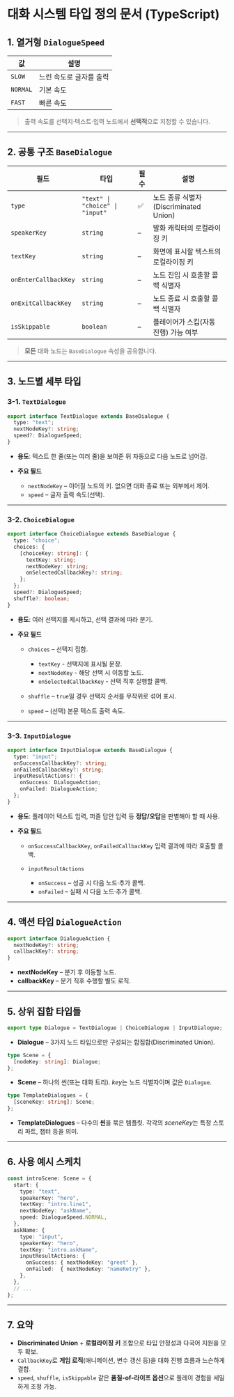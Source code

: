 # 대화 시스템 타입 정의 문서 (TypeScript)

## 1. 열거형 `DialogueSpeed`

| 값        | 설명            |
| -------- | ------------- |
| `SLOW`   | 느린 속도로 글자를 출력 |
| `NORMAL` | 기본 속도         |
| `FAST`   | 빠른 속도         |

> 출력 속도를 선택지·텍스트·입력 노드에서 **선택적**으로 지정할 수 있습니다.

---

## 2. 공통 구조 `BaseDialogue`

| 필드                   | 타입                              | 필수 | 설명                              |
| -------------------- | ------------------------------- | -- | ------------------------------- |
| `type`               | `"text" \| "choice" \| "input"` | ✅  | 노드 종류 식별자 (Discriminated Union) |
| `speakerKey`         | `string`                        | –  | 발화 캐릭터의 로컬라이징 키                 |
| `textKey`            | `string`                        | –  | 화면에 표시할 텍스트의 로컬라이징 키            |
| `onEnterCallbackKey` | `string`                        | –  | 노드 진입 시 호출할 콜백 식별자              |
| `onExitCallbackKey`  | `string`                        | –  | 노드 종료 시 호출할 콜백 식별자              |
| `isSkippable`        | `boolean`                       | –  | 플레이어가 스킵(자동 진행) 가능 여부           |

> **모든** 대화 노드는 `BaseDialogue` 속성을 공유합니다.

---

## 3. 노드별 세부 타입

### 3-1. `TextDialogue`

```ts
export interface TextDialogue extends BaseDialogue {
  type: "text";
  nextNodeKey?: string;
  speed?: DialogueSpeed;
}
```

* **용도**: 텍스트 한 줄(또는 여러 줄)을 보여준 뒤 자동으로 다음 노드로 넘어감.
* **주요 필드**

  * `nextNodeKey` – 이어질 노드의 키. 없으면 대화 종료 또는 외부에서 제어.
  * `speed` – 글자 출력 속도(선택).

---

### 3-2. `ChoiceDialogue`

```ts
export interface ChoiceDialogue extends BaseDialogue {
  type: "choice";
  choices: {
    [choiceKey: string]: {
      textKey: string;
      nextNodeKey: string;
      onSelectedCallbackKey?: string;
    };
  };
  speed?: DialogueSpeed;
  shuffle?: boolean;
}
```

* **용도**: 여러 선택지를 제시하고, 선택 결과에 따라 분기.
* **주요 필드**

  * `choices` – 선택지 집합.

    * `textKey` - 선택지에 표시될 문장.
    * `nextNodeKey` - 해당 선택 시 이동할 노드.
    * `onSelectedCallbackKey` - 선택 직후 실행할 콜백.
  * `shuffle` – `true`일 경우 선택지 순서를 무작위로 섞어 표시.
  * `speed` – (선택) 본문 텍스트 출력 속도.

---

### 3-3. `InputDialogue`

```ts
export interface InputDialogue extends BaseDialogue {
  type: "input";
  onSuccessCallbackKey?: string;
  onFailedCallbackKey?: string;
  inputResultActions?: {
    onSuccess: DialogueAction;
    onFailed: DialogueAction;
  };
}
```

* **용도**: 플레이어 텍스트 입력, 퍼즐 답안 입력 등 **정답/오답**을 판별해야 할 때 사용.
* **주요 필드**

  * `onSuccessCallbackKey`, `onFailedCallbackKey`
    입력 결과에 따라 호출할 콜백.
  * `inputResultActions`

    * `onSuccess` – 성공 시 다음 노드·추가 콜백.
    * `onFailed`  – 실패 시 다음 노드·추가 콜백.

---

## 4. 액션 타입 `DialogueAction`

```ts
export interface DialogueAction {
  nextNodeKey?: string;
  callbackKey?: string;
}
```

* **nextNodeKey** – 분기 후 이동할 노드.
* **callbackKey** – 분기 직후 수행할 별도 로직.

---

## 5. 상위 집합 타입들

```ts
export type Dialogue = TextDialogue | ChoiceDialogue | InputDialogue;
```

* **Dialogue** – 3가지 노드 타입으로만 구성되는 합집합(Discriminated Union).

```ts
type Scene = {
  [nodeKey: string]: Dialogue;
};
```

* **Scene** – 하나의 씬(또는 대화 트리).
  *key*는 노드 식별자이며 값은 `Dialogue`.

```ts
type TemplateDialogues = {
  [sceneKey: string]: Scene;
};
```

* **TemplateDialogues** – 다수의 **씬**을 묶은 템플릿.
  각각의 *sceneKey*는 특정 스토리 파트, 챕터 등을 의미.

---

## 6. 사용 예시 스케치

```ts
const introScene: Scene = {
  start: {
    type: "text",
    speakerKey: "hero",
    textKey: "intro.line1",
    nextNodeKey: "askName",
    speed: DialogueSpeed.NORMAL,
  },
  askName: {
    type: "input",
    speakerKey: "hero",
    textKey: "intro.askName",
    inputResultActions: {
      onSuccess: { nextNodeKey: "greet" },
      onFailed:  { nextNodeKey: "nameRetry" },
    },
  },
  // ...
};
```

---

## 7. 요약

* **Discriminated Union** + **로컬라이징 키** 조합으로
  타입 안정성과 다국어 지원을 모두 확보.
* `CallbackKey`로 **게임 로직**(애니메이션, 변수 갱신 등)을
  대화 진행 흐름과 느슨하게 결합.
* `speed`, `shuffle`, `isSkippable` 같은 **품질-of-라이프 옵션**으로
  플레이 경험을 세밀하게 조정 가능.